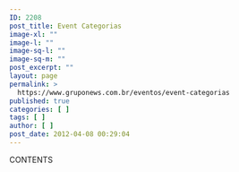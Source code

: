 ```yaml
---
ID: 2208
post_title: Event Categorias
image-xl: ""
image-l: ""
image-sq-l: ""
image-sq-m: ""
post_excerpt: ""
layout: page
permalink: >
  https://www.gruponews.com.br/eventos/event-categorias
published: true
categories: [ ]
tags: [ ]
author: [ ]
post_date: 2012-04-08 00:29:04
---
```

CONTENTS